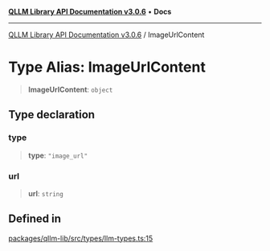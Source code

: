 [**QLLM Library API Documentation v3.0.6**](../README.md) • **Docs**

***

[QLLM Library API Documentation v3.0.6](../globals.md) / ImageUrlContent

# Type Alias: ImageUrlContent

> **ImageUrlContent**: `object`

## Type declaration

### type

> **type**: `"image_url"`

### url

> **url**: `string`

## Defined in

[packages/qllm-lib/src/types/llm-types.ts:15](https://github.com/quantalogic/qllm/blob/b15a3aa4af263bce36ea091a0f29bf1255b95497/packages/qllm-lib/src/types/llm-types.ts#L15)
